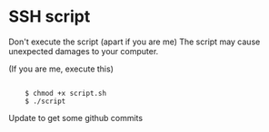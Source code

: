 SSH script
===========

Don't execute the script (apart if you are me)
The script may cause unexpected damages to your
computer.

(If you are me, execute this)

```console

	$ chmod +x script.sh
	$ ./script

```
Update to get some github commits
